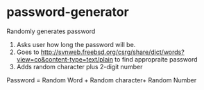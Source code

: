 # password-generator
Randomly generates password

1. Asks user how long the password will be.
2. Goes to http://svnweb.freebsd.org/csrg/share/dict/words?view=co&content-type=text/plain to find appropraite password
3. Adds random character plus 2-digit number

Password = Random Word + Random character+ Random Number
